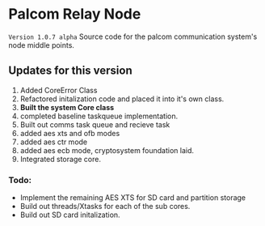 # Palcom Relay Node
`Version 1.0.7 alpha`
Source code for the palcom communication system's node middle points.

<h2>Updates for this version</h2>
<ol>
<li>Added CoreError Class</li>
<li>Refactored initalization code and placed it into it's own class. </li>
<li><b>Built the system Core class</b></li>
<li>completed baseline taskqueue implementation.</li>
<li>Built out comms task queue and recieve task</li>
<li>added aes xts and ofb modes</li>
<li>added aes ctr mode</li>
<li>added aes ecb mode, cryptosystem foundation laid.</li>
<li>Integrated storage core.</li>
</ol>

<h3>Todo:</h3>
<ul>
<li>Implement the remaining AES XTS for SD card and partition storage</li>
<li>Build out threads/Xtasks for each of the sub cores.</li>
<li>Build out SD card initalization.</li>
</ul>
